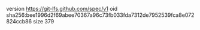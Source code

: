 version https://git-lfs.github.com/spec/v1
oid sha256:bee1996d2f69abee70367a96c73fb033fda7312de7952539fca8e072824ccb86
size 379

